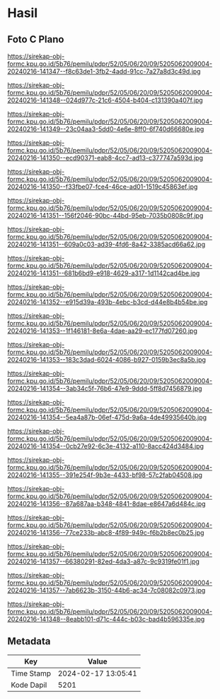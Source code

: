 # Hasil

## Foto C Plano

https://sirekap-obj-formc.kpu.go.id/5b76/pemilu/pdpr/52/05/06/20/09/5205062009004-20240216-141347--f8c63de1-3fb2-4add-91cc-7a27a8d3c49d.jpg

https://sirekap-obj-formc.kpu.go.id/5b76/pemilu/pdpr/52/05/06/20/09/5205062009004-20240216-141348--024d977c-21c6-4504-b404-c131390a407f.jpg

https://sirekap-obj-formc.kpu.go.id/5b76/pemilu/pdpr/52/05/06/20/09/5205062009004-20240216-141349--23c04aa3-5dd0-4e6e-8ff0-6f740d66680e.jpg

https://sirekap-obj-formc.kpu.go.id/5b76/pemilu/pdpr/52/05/06/20/09/5205062009004-20240216-141350--ecd90371-eab8-4cc7-ad13-c377747a593d.jpg

https://sirekap-obj-formc.kpu.go.id/5b76/pemilu/pdpr/52/05/06/20/09/5205062009004-20240216-141350--f33fbe07-fce4-46ce-ad01-1519c45863ef.jpg

https://sirekap-obj-formc.kpu.go.id/5b76/pemilu/pdpr/52/05/06/20/09/5205062009004-20240216-141351--156f2046-90bc-44bd-95eb-7035b0808c9f.jpg

https://sirekap-obj-formc.kpu.go.id/5b76/pemilu/pdpr/52/05/06/20/09/5205062009004-20240216-141351--609a0c03-ad39-4fd6-8a42-3385acd66a62.jpg

https://sirekap-obj-formc.kpu.go.id/5b76/pemilu/pdpr/52/05/06/20/09/5205062009004-20240216-141351--681b6bd9-e918-4629-a317-1d1142cad4be.jpg

https://sirekap-obj-formc.kpu.go.id/5b76/pemilu/pdpr/52/05/06/20/09/5205062009004-20240216-141352--e915d39a-493b-4ebc-b3cd-d44e8b4b54be.jpg

https://sirekap-obj-formc.kpu.go.id/5b76/pemilu/pdpr/52/05/06/20/09/5205062009004-20240216-141353--1f146181-8e6a-4dae-aa29-ec177fd07260.jpg

https://sirekap-obj-formc.kpu.go.id/5b76/pemilu/pdpr/52/05/06/20/09/5205062009004-20240216-141353--183c3dad-6024-4086-b927-0159b3ec8a5b.jpg

https://sirekap-obj-formc.kpu.go.id/5b76/pemilu/pdpr/52/05/06/20/09/5205062009004-20240216-141354--3ab34c5f-76b6-47e9-9ddd-5ff8d7456879.jpg

https://sirekap-obj-formc.kpu.go.id/5b76/pemilu/pdpr/52/05/06/20/09/5205062009004-20240216-141354--5ea4a87b-06ef-475d-9a6a-4de49935640b.jpg

https://sirekap-obj-formc.kpu.go.id/5b76/pemilu/pdpr/52/05/06/20/09/5205062009004-20240216-141354--0cb27e92-6c3e-4132-a110-8acc424d3484.jpg

https://sirekap-obj-formc.kpu.go.id/5b76/pemilu/pdpr/52/05/06/20/09/5205062009004-20240216-141355--391e254f-9b3e-4433-bf98-57c2fab04508.jpg

https://sirekap-obj-formc.kpu.go.id/5b76/pemilu/pdpr/52/05/06/20/09/5205062009004-20240216-141356--87a687aa-b348-4841-8dae-e8647a6d484c.jpg

https://sirekap-obj-formc.kpu.go.id/5b76/pemilu/pdpr/52/05/06/20/09/5205062009004-20240216-141356--77ce233b-abc8-4f89-949c-f6b2b8ec0b25.jpg

https://sirekap-obj-formc.kpu.go.id/5b76/pemilu/pdpr/52/05/06/20/09/5205062009004-20240216-141357--66380291-82ed-4da3-a87c-9c9319fe01f1.jpg

https://sirekap-obj-formc.kpu.go.id/5b76/pemilu/pdpr/52/05/06/20/09/5205062009004-20240216-141357--7ab6623b-3150-44b6-ac34-7c08082c0973.jpg

https://sirekap-obj-formc.kpu.go.id/5b76/pemilu/pdpr/52/05/06/20/09/5205062009004-20240216-141348--8eabb101-d71c-444c-b03c-bad4b596335e.jpg


## Metadata

| Key        | Value               |
| ---------- | ------------------- |
| Time Stamp | 2024-02-17 13:05:41 |
| Kode Dapil | 5201                |



